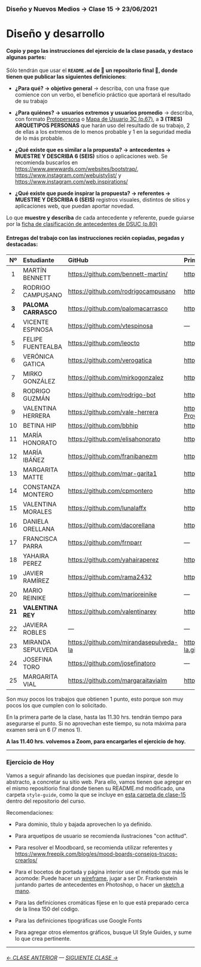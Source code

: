 ### Diseño y Nuevos Medios → Clase 15 → 23/06/2021

# Diseño y desarrollo

#### Copio y pego las instrucciones del ejercicio de la clase pasada, y destaco algunas partes: 

Sólo tendrán que usar el **`README.md` de :rotating_light: un repositorio final :rotating_light:, donde tienen que publicar las siguientes definiciones**: 

- **¿Para qué? → objetivo general** → describa, con una frase que comience con un verbo, el beneficio práctico que aportará el resultado de su trabajo

- **¿Para quiénes? → usuarios extremos y usuarios promedio** → describa, con formato [Protopersona](https://openpracticelibrary.com/practice/proto-persona/) o [Mapa de Usuario 3C (p.67)](http://www.dsuc.cl/pdf/Creando-valor-a-traves-del-Diseno-de-Servicios-DSUC.pdf), a **3 (TRES) ARQUETIPOS PERSONAS** que harán uso del resultado de su trabajo, 2 de ellas a los extremos de lo menos probable y 1 en la seguridad media de lo más probable.

- **¿Qué existe que es similar a la propuesta? → antecedentes → MUESTRE Y DESCRIBA 6 (SEIS)** sitios o aplicaciones web. Se recomienda buscarlos en https://www.awwwards.com/websites/bootstrap/, https://www.instagram.com/webuistylist/ y https://www.instagram.com/web.inspirations/ 

- **¿Qué existe que puede inspirar la propuesta? → referentes → MUESTRE Y DESCRIBA 6 (SEIS)** registros visuales, distintos de sitios y aplicaciones web, que puedan aportar novedad.

Lo que **muestre y describa** de cada antecedente y referente, puede guiarse por la [ficha de clasificación de antecedentes de DSUC (p.80)](http://www.dsuc.cl/pdf/Creando-valor-a-traves-del-Diseno-de-Servicios-DSUC.pdf)

#### Entregas del trabajo con las instrucciones recién copiadas, pegadas y destacadas:

| Nº   | Estudiante      | GitHub    | Primer Avance | Pto. |
|:----:|:----------------|:----------|:-------------------|:----:|
| 1    | MARTÍN BENNETT | https://github.com/bennett-martin/ | https://github.com/bennett-martin/dno-final | 0 |
| 2    | RODRIGO CAMPUSANO | https://github.com/rodrigocampusano | https://github.com/rodrigo-bot/portafolioFinal | 0 |
| **3**  | **PALOMA CARRASCO** | https://github.com/palomacarrasco | https://github.com/PalomaCarrasco/Rart.Studio | **1** |
| 4    | VICENTE ESPINOSA | https://github.com/vtespinosa | — | 0 |
| 5    | FELIPE FUENTEALBA | https://github.com/leocto | https://github.com/LeOcto/MOCHA | 0 |
| 6    | VERÓNICA GATICA | https://github.com/verogatica | https://github.com/Verogatica/examen_dno037 | 0 |
| 7    | MIRKO GONZÁLEZ | https://github.com/mirkogonzalez | https://github.com/MirkoGonzalez/ProyectoFinal | 0 | 
| 8    | RODRIGO GUZMÁN | https://github.com/rodrigo-bot | https://github.com/rodrigo-bot/portafolioFinal | 0 |
| 9    | VALENTINA HERRERA | https://github.com/vale-herrera | https://github.com/vale-herrera/dno037-Proyecto-Final | 0 |
| 10   | BETINA HIP | https://github.com/bbhip | https://github.com/bbhip/portafolio-final | 0 |  
| 11   | MARÍA HONORATO | https://github.com/elisahonorato | https://github.com/elisahonorato/ProyectoFinal | 0 |
| 12   | MARÍA IBÁÑEZ | https://github.com/franibanezm | https://github.com/franibanezm/examen | 0 | 
| 13   | MARGARITA MATTE | https://github.com/mar-garita1 | https://github.com/Mar-garita1/Final | 0 |
| 14   | CONSTANZA MONTERO | https://github.com/cpmontero | https://github.com/cpmontero/vivero_kullay | 0 |
| 15  | VALENTINA MORALES | https://github.com/lunalaffx | https://github.com/Lunalaffx/DNO037-final | **1** |
| 16   | DANIELA ORELLANA | https://github.com/dacorellana | https://github.com/dacorellana/Biodesign-web/ | 0 |
| 17   | FRANCISCA PARRA | https://github.com/frnparr | — | 0 |
| 18   | YAHAIRA PEREZ | https://github.com/yahairaperez | https://github.com/YahairaPerez/baran | 0 |
| 19   | JAVIER RAMÍREZ | https://github.com/rama2432 | https://github.com/Rama2432/DNO-final | 0 |
| 20   | MARIO REINIKE | https://github.com/marioreinike | — | — |
| **21** | **VALENTINA REY** | https://github.com/valentinarey | https://github.com/ValentinaRey/sequoia_fruits | **1** |
| 22   | JAVIERA ROBLES | — | — | 0 |
| 23   | MIRANDA SEPULVEDA | https://github.com/mirandasepulveda-la | https://mirandasepulveda-la.github.io/Portafolio_FINAL | 0 |
| 24   | JOSEFINA TORO | https://github.com/josefinatoro | — | 0 |
| 25   | MARGARITA VIAL | https://github.com/margaraitavialm | https://github.com/margaraitavialm/Final | 0 |

Son muy pocos los trabajos que obtienen 1 punto, esto porque son muy pocos los que cumplen con lo solicitado. 

En la primera parte de la clase, hasta las 11.30 hrs. tendrán tiempo para asegurarse el punto. Si no aprovechan este tiempo, su nota máxima para examen será un 6 (7 menos 1).

**A las 11.40 hrs. volvemos a Zoom, para encargarles el ejercicio de hoy.**

- - - - - - - - - - - - - - - - - 

### Ejercicio de Hoy

Vamos a seguir afinando las decisiones que puedan inspirar, desde lo abstracto, a concretar su sitio web. Para ello, vamos tienen que agregar en el mismo repositiorio final donde tienen su README.md modificado, una carpeta `style-guide`, como la que se incluye en [esta carpeta de clase-15](https://profesorfaco.github.io/dno037-2021/clase-15/style-guide/) dentro del repositorio del curso.

Recomendaciones: 

- Para dominio, título y bajada aprovechen lo ya definido. 

- Para arquetipos de usuario se recomienda ilustraciones "con actitud". 

- Para resolver el Moodboard, se recomienda utilizar referentes y https://www.freepik.com/blog/es/mood-boards-consejos-trucos-crearlos/

- Para el bocetos de portada y página interior use el método que más le acomode: Puede hacer un [wireframe](https://wireframe.cc/), jugar a ser Dr. Frankenstein juntando partes de antecedentes en Photoshop, o hacer un [sketch a mano](https://www.pinterest.cl/uistencils/ui-sketches/).

- Para las definiciones cromáticas fíjese en lo que está preparado cerca de la línea 150 del código. 

- Para las definiciones tipográficas use Google Fonts

- Para agregar otros elementos gráficos, busque UI Style Guides, y sume lo que crea pertinente. 





- - - - - - - 

###### [← CLASE ANTERIOR](https://github.com/profesorfaco/dno037-2021/tree/main/clase-14) — [SIGUIENTE CLASE →](https://github.com/profesorfaco/dno037-2021/tree/main/clase-16)
